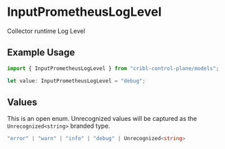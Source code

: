 # InputPrometheusLogLevel

Collector runtime Log Level

## Example Usage

```typescript
import { InputPrometheusLogLevel } from "cribl-control-plane/models";

let value: InputPrometheusLogLevel = "debug";
```

## Values

This is an open enum. Unrecognized values will be captured as the `Unrecognized<string>` branded type.

```typescript
"error" | "warn" | "info" | "debug" | Unrecognized<string>
```